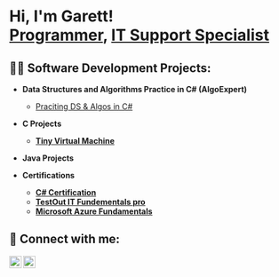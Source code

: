<h1>Hi, I'm Garett! <br/><a href="https://github.com/GB72900">Programmer</a>, <a href="www.linkedin.com/in/garett-blake-756183306">IT Support Specialist</a>

<h2>👨‍💻 Software Development Projects:</h2>

- <b>Data Structures and Algorithms Practice in C# (AlgoExpert)</b>
  - [Praciting DS & Algos in C#](https://github.com/joshmadakor1/Algorithms-Practice)
- <b> C Projects
  - [Tiny Virtual Machine](https://github.com/GB72900/Tiny_Virtual_Machine)
- <b>Java Projects</b>

- <b> Certifications </b>
  - [C# Certification](https://github.com/GB72900/C-Certification)
  - [TestOut IT Fundementals pro ](https://github.com/GB72900/TestOut-It-Fundementals-pro)
  - [Microsoft Azure Fundamentals](https://github.com/GB72900/Micrsoft_Azure_Fundementals)


<h2> 🤳 Connect with me:</h2>


[<img align="left" alt="JoshMadakor | LinkedIn" width="22px" src="https://cdn.jsdelivr.net/npm/simple-icons@v3/icons/linkedin.svg" />][linkedin]
[<img align="left" alt="JoshMadakor | Instagram" width="22px" src="https://cdn.jsdelivr.net/npm/simple-icons@v3/icons/instagram.svg" />][instagram]



[instagram]: https://www.instagram.com/blakeballer_29/
[linkedin]: www.linkedin.com/in/garett-blake-756183306

<!--
**joshmadakor1/joshmadakor1** is a ✨ _special_ ✨ repository because its `README.md` (this file) appears on your GitHub profile.

Here are some ideas to get you started:

- 🔭 I’m currently working on ...
- 🌱 I’m currently learning ...
- 👯 I’m looking to collaborate on ...
- 🤔 I’m looking for help with ...
- 💬 Ask me about ...
- 📫 How to reach me: ...
- 😄 Pronouns: ...
- ⚡ Fun fact: ...
-->
